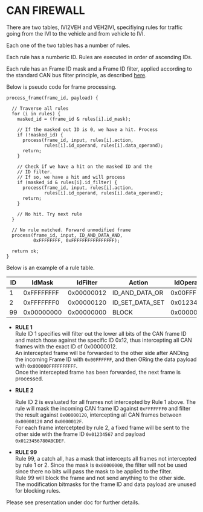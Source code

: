 # CAN FIREWALL

There are two tables, IVI2VEH and VEH2IVI, specifiying rules for
traffic going from the IVI to the vehicle and from vehicle to IVI.


Each one of the two tables has a number of rules.

Each rule has a numberic ID. Rules are executed in order of ascending IDs.

Each rule has an Frame ID mask and a Frame ID filter, applied
according to the standard CAN bus filter principle, as described 
[here](http://www.cse.dmu.ac.uk/~eg/tele/CanbusIDandMask.html).

Below is pseudo code for frame processing.

    process_frame(frame_id, payload) {

      // Traverse all rules
      for (i in rules) {
	    masked_id = (frame_id & rules[i].id_mask);

	    // If the masked out ID is 0, we have a hit. Process
        if (!masked_id) {
	      process(frame_id, input, rules[i].action,
		          rules[i].id_operand, rules[i].data_operand);
	      return;
	    }

        // Check if we have a hit on the masked ID and the
		// ID filter.
	    // If so, we have a hit and will process
	    if (masked_id & rules[i].id_filter) {
	      process(frame_id, input, rules[i].action,
		          rules[i].id_operand, rules[i].data_operand);
	      return;
	    }

        // No hit. Try next rule
	  }

	  // No rule matched. Forward unmodified frame
      process(frame_id, input, ID_AND_DATA_AND,
	          0xFFFFFFFF, 0xFFFFFFFFFFFFFFFF);

	  return ok;
    }




Below is an example of a rule table.

ID | IdMask     |   IdFilter | Action          | IdOperand  | DataOperand        |
---|------------|------------|-----------------|------------|--------------------|
1  | 0xFFFFFFFF | 0x00000012 | ID_AND_DATA_OR  | 0x00FFFFFF | 0x000000FFFFFFFFFF |
2  | 0xFFFFFFF0 | 0x00000120 | ID_SET_DATA_SET | 0x01234567 | 0x0123456780ABCDEF |
99 | 0x00000000 | 0x00000000 | BLOCK           | 0x00000000 | 0x0000000000000000 |


* **RULE 1**<br>
  Rule ID 1 specifies will filter out the lower all bits of the CAN
  frame ID and match those against the specific ID 0x12, thus intercepting
  all CAN frames with the exact ID of 0x00000012.<br>
  An intercepted frame will be forwarded to the other side after ANDing
  the incoming Frame ID with ```0x00FFFFFF```, and then ORing the
  data payload with ```0x000000FFFFFFFFFF```.<br>
  Once the intercepted frame has been forwarded, the next frame is processed.

* **RULE 2**<br>

  Rule ID 2 is evaluated for all frames not intercepted by Rule 1 above.
  The rule will mask the incoming CAN frame ID against ```0xFFFFFFF0```
  and filter the result against ```0x00000120```, intercepting all
  CAN frames between ```0x00000120``` and ```0x0000012F```.<br>
  For each frame intercetpted by rule 2, a fixed frame will be sent to the other side
  with the frame ID ```0x01234567``` and payload ```0x0123456780ABCDEF```.

* **RULE 99**<br>
  Rule 99, a catch all, has a mask that intercepts all frames not intercepted
  by rule 1 or 2. Since the mask is ```0x00000000```, the filter will not be
  used since there no bits will pass the mask to be applied to the filter.<br>
  Rule 99 will block the frame and not send anything to the other side.<br>
  The modification bitmasks for the frame ID and data payload are unused 
  for blocking rules.

Please see presentation under doc for further details.
